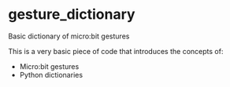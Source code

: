 # gesture_dictionary
Basic dictionary of micro:bit gestures

This is a very basic piece of code that introduces the concepts of:
- Micro:bit gestures
- Python dictionaries
